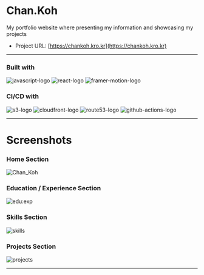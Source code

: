 # Chan.Koh
My portfolio website where presenting my information and showcasing my projects
- Project URL: [https://chankoh.kro.kr](https://chankoh.kro.kr)

---

### Built with
![javascript-logo]
![react-logo]
![framer-motion-logo]

### CI/CD with
![s3-logo]
![cloudfront-logo]
![route53-logo]
![github-actions-logo]

---

# Screenshots
### Home Section
![Chan_Koh](https://github.com/kohdc1723/chan-koh/assets/80452136/1bdba985-27cc-47cf-afa2-e42486ec2801)

### Education / Experience Section
![edu:exp](https://github.com/kohdc1723/chan-koh/assets/80452136/397cfb55-f44c-4f47-bb4d-b46521a208b0)

### Skills Section
![skills](https://github.com/kohdc1723/chan-koh/assets/80452136/5c0f4041-96d9-40b7-ab2b-79feab209875)

### Projects Section
![projects](https://github.com/kohdc1723/chan-koh/assets/80452136/78f96098-3f96-47aa-8e29-46a520a63e35)

---

[javascript-logo]: https://img.shields.io/badge/JavaScript-F7DF1E?style=for-the-badge&logo=javascript&logoColor=black
[route53-logo]: https://img.shields.io/badge/Amazon%20Route53-8C4FFF?style=for-the-badge&logo=amazonroute53&logoColor=white
[github-actions-logo]: https://img.shields.io/badge/Github%20Actions-2088FF?style=for-the-badge&logo=githubactions&logoColor=white
[react-logo]: https://img.shields.io/badge/React-61DAFB?style=for-the-badge&logo=react&logoColor=black
[s3-logo]: https://img.shields.io/badge/Amazon%20S3-569A31?style=for-the-badge&logo=amazons3&logoColor=white
[cloudfront-logo]: https://img.shields.io/badge/Amazon%20CloudFront-232F3E?style=for-the-badge&logo=amazonaws&logoColor=white
[framer-motion-logo]: https://img.shields.io/badge/Framer%20Motion-0055FF?style=for-the-badge&logo=framer&logoColor=white
